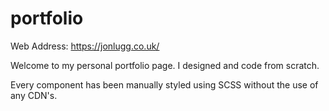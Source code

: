 # portfolio

Web Address: https://jonlugg.co.uk/

Welcome to my personal portfolio page. I designed and code from scratch.

Every component has been manually styled using SCSS without the use of any CDN's.


